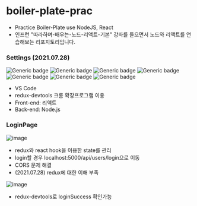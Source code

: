 ﻿# boiler-plate-prac
- Practice Boiler-Plate use NodeJS, React
- 인프런 "따라하며-배우는-노드-리액트-기본" 강좌를 들으면서 노드와 리액트를 연습해보는 리포지토리입니다.

### Settings (2021.07.28)
![Generic badge](https://img.shields.io/badge/npm-6.14.10-yellowgreen.svg) ![Generic badge](https://img.shields.io/badge/nodeJS-14.15.4-green.svg) ![Generic badge](https://img.shields.io/badge/express-4.17.2-green.svg) ![Generic badge](https://img.shields.io/badge/react-17.0.2-blue.svg) 
![Generic badge](https://img.shields.io/badge/redux-4.1.0-success.svg)
![Generic badge](https://img.shields.io/badge/axios-0.21.1-blueviolet.svg)
![Generic badge](https://img.shields.io/badge/mongoose-5.12.13-brightgreen.svg) 
- VS Code
- redux-devtools 크롬 확장프로그램 이용
- Front-end: 리액트
- Back-end: Node.js

### LoginPage
![image](https://user-images.githubusercontent.com/57135043/127325198-26019d31-d4ff-48a0-918c-625c87d42420.png)
- redux와 react hook을 이용한 state를 관리
- login할 경우 localhost:5000/api/users/login으로 이동
- CORS 문제 해결
- (2021.07.28) redux에 대한 이해 부족

![image](https://user-images.githubusercontent.com/57135043/127326747-a7a47db7-3bb0-446a-8813-2a74ff95eea2.png)
- redux-devtools로 loginSuccess 확인가능
